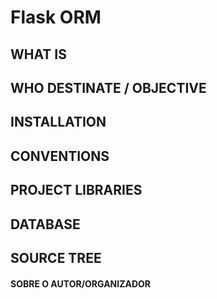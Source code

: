 # Flask ORM

## WHAT IS

## WHO DESTINATE / OBJECTIVE



## INSTALLATION


## CONVENTIONS

## PROJECT LIBRARIES

## DATABASE

## SOURCE TREE


#### SOBRE O AUTOR/ORGANIZADOR
